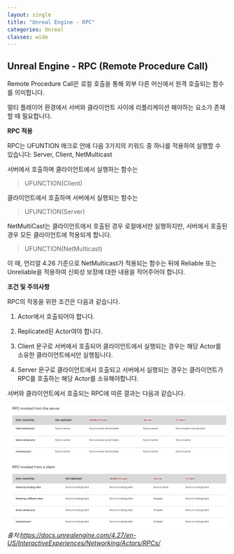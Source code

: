 ```yaml
---
layout: single
title: "Unreal Engine - RPC"
categories: Unreal
classes: wide
---
```


## Unreal Engine - RPC (Remote Procedure Call)

Remote Procedure Call은 로컬 호출을 통해 외부 다른 머신에서 원격 호출되는 함수를 의미합니다.

멀티 플레이어 환경에서 서버와 클라이언트 사이에 리플리케이션 해야하는 요소가 존재할 때 필요합니다.


**RPC 적용**

RPC는 UFUNTION 매크로 안에 다음 3가지의 키워드 중 하나를 적용하여 실행할 수 있습니다: Server, Client, NetMulticast

서버에서 호출하며 클라이언트에서 실행하는 함수는   
> UFUNCTION(Client)

클라이언트에서 호출하며 서버에서 실행되는 함수는   
> UFUNCTION(Server)

NetMultiCast는 클라이언트에서 호출된 경우 로컬에서만 실행하지만, 서버에서 호출된 경우 모든 클라이언트에 적용되게 합니다.   
> UFUNCTION(NetMulticast)

이 때, 언리얼 4.26 기준으로 NetMulticast가 적용되는 함수는 뒤에 Reliable 또는 Unreliable을 적용하여 신뢰성 보장에 대한 내용을 적어주어야 합니다.


**조건 및 주의사항**

RPC의 작동을 위한 조건은 다음과 같습니다.

1. Actor에서 호출되어야 합니다.

2. Replicated된 Actor여야 합니다.

3. Client 문구로 서버에서 호출되어 클라이언트에서 실행되는 경우는 해당 Actor를 소유한 클라이언트에서만 실행됩니다.

4. Server 문구로 클라이언트에서 호출되고 서버에서 실행되는 경우는 클라이언트가 RPC를 호출하는 해당 Actor를 소유해야합니다.

서버와 클라이언트에서 호출되는 RPC에 따른 결과는 다음과 같습니다.

![](/assets/images/Unreal/RPC.PNG)
*출처:<https://docs.unrealengine.com/4.27/en-US/InteractiveExperiences/Networking/Actors/RPCs/>*
